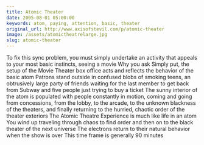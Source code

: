 ```yaml
---
title: Atomic Theater
date: 2005-08-01 05:00:00
keywords: atom, paying, attention, basic, theater
original_url: http://www.axisofstevil.com/p/atomic-theater
image: /assets/atomictheatrelarge.jpg
slug: atomic-theater
---
```


To fix this sync problem, you must simply undertake an activity that appeals to your most basic instincts, seeing a movie Why you ask Simply put, the setup of the Movie Theater box office acts and reflects the behavior of the basic atom Patrons stand outside in confused blobs of smoking teens, an obtrusively large party of friends waiting for the last member to get back from Subway and five people just trying to buy a ticket The sunny interior of the atom is populated with people constantly in motion, coming and going from concessions, from the lobby, to the arcade, to the unknown blackness of the theaters, and finally returning to the hurried, chaotic order of the theater exteriors The Atomic Theatre Experience is much like life in an atom You wind up traveling through chaos to find order and then on to the black theater of the next universe The electrons return to their natural behavior when the show is over This time frame is generally 90 minutes

